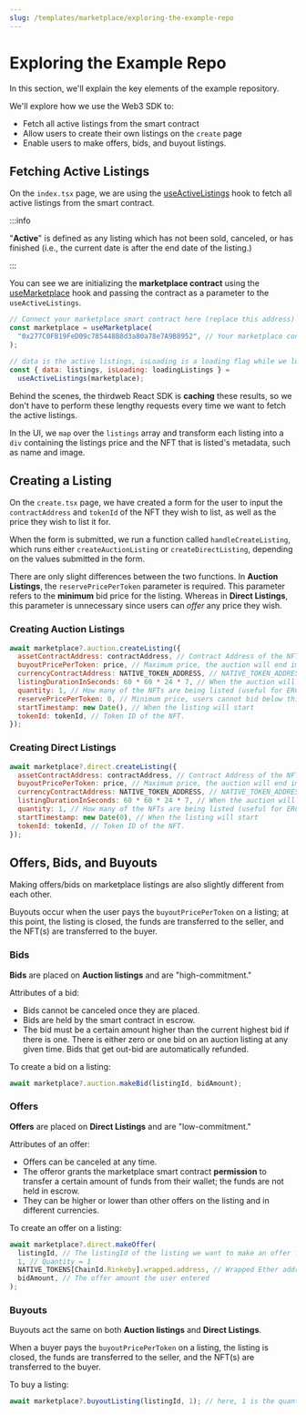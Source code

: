 ```yaml
---
slug: /templates/marketplace/exploring-the-example-repo
---
```


# Exploring the Example Repo

In this section, we'll explain the key elements of the example repository.

We'll explore how we use the Web3 SDK to:

- Fetch all active listings from the smart contract
- Allow users to create their own listings on the `create` page
- Enable users to make offers, bids, and buyout listings.

## Fetching Active Listings

On the `index.tsx` page, we are using the [useActiveListings](https://portal.thirdweb.com/react/react.useactivelistings) hook to fetch all active listings from the smart contract.

:::info

"**Active**" is defined as any listing which has not been sold, canceled, or has finished (i.e., the current date is after the end date of the listing.)

:::

You can see we are initializing the **marketplace contract** using the [useMarketplace](https://portal.thirdweb.com/react/react.usemarketplace) hook and passing the contract as a parameter to the `useActiveListings`.

```jsx
// Connect your marketplace smart contract here (replace this address)
const marketplace = useMarketplace(
  "0x277C0FB19FeD09c785448B8d3a80a78e7A9B8952", // Your marketplace contract address here
);

// data is the active listings, isLoading is a loading flag while we load the listings.
const { data: listings, isLoading: loadingListings } =
  useActiveListings(marketplace);
```

Behind the scenes, the thirdweb React SDK is **caching** these results, so we don't have to perform these lengthy requests every time we want to fetch the active listings.

In the UI, we `map` over the `listings` array and transform each listing into a `div` containing
the listings price and the NFT that is listed's metadata, such as name and image.

## Creating a Listing

On the `create.tsx` page, we have created a form for the user to input the `contractAddress` and
`tokenId` of the NFT they wish to list, as well as the price they wish to list it for.

When the form is submitted, we run a function called `handleCreateListing`, which runs either `createAuctionListing` or `createDirectListing`, depending on the values submitted in the form.

There are only slight differences between the two functions.
In **Auction Listings**, the `reservePricePerToken` parameter is required. This parameter refers to the **minimum** bid price for the listing. Whereas in **Direct Listings**, this parameter is unnecessary since users can _offer_ any price they wish.

### Creating Auction Listings

```jsx
await marketplace?.auction.createListing({
  assetContractAddress: contractAddress, // Contract Address of the NFT
  buyoutPricePerToken: price, // Maximum price, the auction will end immediately if a user pays this price.
  currencyContractAddress: NATIVE_TOKEN_ADDRESS, // NATIVE_TOKEN_ADDRESS is the crpyto curency that is native to the network. i.e. Rinkeby ETH.
  listingDurationInSeconds: 60 * 60 * 24 * 7, // When the auction will be closed and no longer accept bids (1 Week)
  quantity: 1, // How many of the NFTs are being listed (useful for ERC 1155 tokens)
  reservePricePerToken: 0, // Minimum price, users cannot bid below this amount
  startTimestamp: new Date(), // When the listing will start
  tokenId: tokenId, // Token ID of the NFT.
});
```

### Creating Direct Listings

```jsx
await marketplace?.direct.createListing({
  assetContractAddress: contractAddress, // Contract Address of the NFT
  buyoutPricePerToken: price, // Maximum price, the auction will end immediately if a user pays this price.
  currencyContractAddress: NATIVE_TOKEN_ADDRESS, // NATIVE_TOKEN_ADDRESS is the crpyto curency that is native to the network. i.e. Rinkeby ETH.
  listingDurationInSeconds: 60 * 60 * 24 * 7, // When the auction will be closed and no longer accept bids (1 Week)
  quantity: 1, // How many of the NFTs are being listed (useful for ERC 1155 tokens)
  startTimestamp: new Date(0), // When the listing will start
  tokenId: tokenId, // Token ID of the NFT.
});
```

## Offers, Bids, and Buyouts

Making offers/bids on marketplace listings are also slightly different from each other.

Buyouts occur when the user pays the `buyoutPricePerToken` on a listing; at this point, the listing is closed, the funds are transferred to the seller, and the NFT(s) are transferred to the buyer.

### Bids

**Bids** are placed on **Auction listings** and are "high-commitment."

Attributes of a bid:

- Bids cannot be canceled once they are placed.
- Bids are held by the smart contract in escrow.
- The bid must be a certain amount higher than the current highest bid if there is one. There is either zero or one bid on an auction listing at any given time. Bids that get out-bid are automatically refunded.

To create a bid on a listing:

```jsx
await marketplace?.auction.makeBid(listingId, bidAmount);
```

### Offers

**Offers** are placed on **Direct Listings** and are "low-commitment."

Attributes of an offer:

- Offers can be canceled at any time.
- The offeror grants the marketplace smart contract **permission** to transfer a certain amount of funds from their wallet; the funds are not held in escrow.
- They can be higher or lower than other offers on the listing and in different currencies.

To create an offer on a listing:

```jsx
await marketplace?.direct.makeOffer(
  listingId, // The listingId of the listing we want to make an offer for
  1, // Quantity = 1
  NATIVE_TOKENS[ChainId.Rinkeby].wrapped.address, // Wrapped Ether address on Rinkeby
  bidAmount, // The offer amount the user entered
);
```

### Buyouts

Buyouts act the same on both **Auction listings** and **Direct Listings**.

When a buyer pays the `buyoutPricePerToken` on a listing, the listing is closed, the funds are transferred to the seller, and the NFT(s) are transferred to the buyer.

To buy a listing:

```jsx
await marketplace?.buyoutListing(listingId, 1); // here, 1 is the quantity to buy
```

